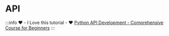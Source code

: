 # API

:::info ❤️ - I Love this tutorial - ❤️
[Python API Development - Comprehensive Course for Beginners](https://www.youtube.com/watch?v=0sOvCWFmrtA&t=18521s)
:::
